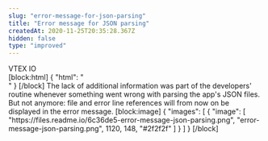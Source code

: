 ```yaml
---
slug: "error-message-for-json-parsing"
title: "Error message for JSON parsing"
createdAt: 2020-11-25T20:35:28.367Z
hidden: false
type: "improved"
---
```


<div class="badge" id="vtex-io">VTEX IO</div>
[block:html]
{
  "html": "<br/>"
}
[/block]
The lack of additional information was part of the developers' routine whenever something went wrong with parsing the app's JSON files. But not anymore: file and error line references will from now on be displayed in the error message.
[block:image]
{
  "images": [
    {
      "image": [
        "https://files.readme.io/6c36de5-error-message-json-parsing.png",
        "error-message-json-parsing.png",
        1120,
        148,
        "#2f2f2f"
      ]
    }
  ]
}
[/block]